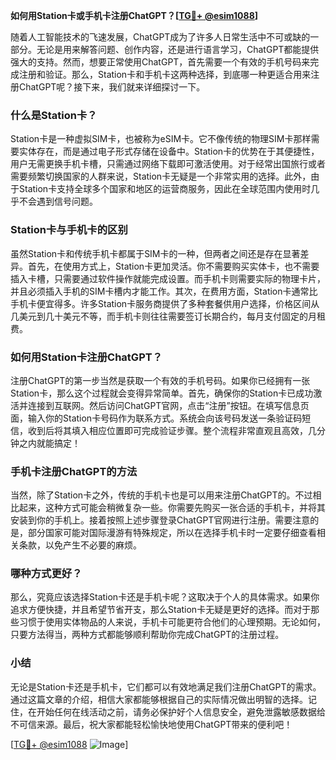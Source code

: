 **如何用Station卡或手机卡注册ChatGPT？[[TG💪+ @esim1088](https://t.me/s/esim1088)]**

随着人工智能技术的飞速发展，ChatGPT成为了许多人日常生活中不可或缺的一部分。无论是用来解答问题、创作内容，还是进行语言学习，ChatGPT都能提供强大的支持。然而，想要正常使用ChatGPT，首先需要一个有效的手机号码来完成注册和验证。那么，Station卡和手机卡这两种选择，到底哪一种更适合用来注册ChatGPT呢？接下来，我们就来详细探讨一下。

### 什么是Station卡？

Station卡是一种虚拟SIM卡，也被称为eSIM卡。它不像传统的物理SIM卡那样需要实体存在，而是通过电子形式存储在设备中。Station卡的优势在于其便捷性，用户无需更换手机卡槽，只需通过网络下载即可激活使用。对于经常出国旅行或者需要频繁切换国家的人群来说，Station卡无疑是一个非常实用的选择。此外，由于Station卡支持全球多个国家和地区的运营商服务，因此在全球范围内使用时几乎不会遇到信号问题。

### Station卡与手机卡的区别

虽然Station卡和传统手机卡都属于SIM卡的一种，但两者之间还是存在显著差异。首先，在使用方式上，Station卡更加灵活。你不需要购买实体卡，也不需要插入卡槽，只需要通过软件操作就能完成设置。而手机卡则需要实际的物理卡片，并且必须插入手机的SIM卡槽内才能工作。其次，在费用方面，Station卡通常比手机卡便宜得多。许多Station卡服务商提供了多种套餐供用户选择，价格区间从几美元到几十美元不等，而手机卡则往往需要签订长期合约，每月支付固定的月租费。

### 如何用Station卡注册ChatGPT？

注册ChatGPT的第一步当然是获取一个有效的手机号码。如果你已经拥有一张Station卡，那么这个过程就会变得异常简单。首先，确保你的Station卡已成功激活并连接到互联网。然后访问ChatGPT官网，点击“注册”按钮。在填写信息页面，输入你的Station卡号码作为联系方式。系统会向该号码发送一条验证码短信，收到后将其填入相应位置即可完成验证步骤。整个流程非常直观且高效，几分钟之内就能搞定！

### 手机卡注册ChatGPT的方法

当然，除了Station卡之外，传统的手机卡也是可以用来注册ChatGPT的。不过相比起来，这种方式可能会稍微复杂一些。你需要先购买一张合适的手机卡，并将其安装到你的手机上。接着按照上述步骤登录ChatGPT官网进行注册。需要注意的是，部分国家可能对国际漫游有特殊规定，所以在选择手机卡时一定要仔细查看相关条款，以免产生不必要的麻烦。

### 哪种方式更好？

那么，究竟应该选择Station卡还是手机卡呢？这取决于个人的具体需求。如果你追求方便快捷，并且希望节省开支，那么Station卡无疑是更好的选择。而对于那些习惯于使用实体物品的人来说，手机卡可能更符合他们的心理预期。无论如何，只要方法得当，两种方式都能够顺利帮助你完成ChatGPT的注册过程。

### 小结

无论是Station卡还是手机卡，它们都可以有效地满足我们注册ChatGPT的需求。通过这篇文章的介绍，相信大家都能够根据自己的实际情况做出明智的选择。记住，在开始任何在线活动之前，请务必保护好个人信息安全，避免泄露敏感数据给不可信来源。最后，祝大家都能轻松愉快地使用ChatGPT带来的便利吧！

[[TG💪+ @esim1088](https://t.me/s/esim1088) ![Image](https://i.postimg.cc/4NQfJmqS/Snipaste-2025-05-13-00-14-12.png)]